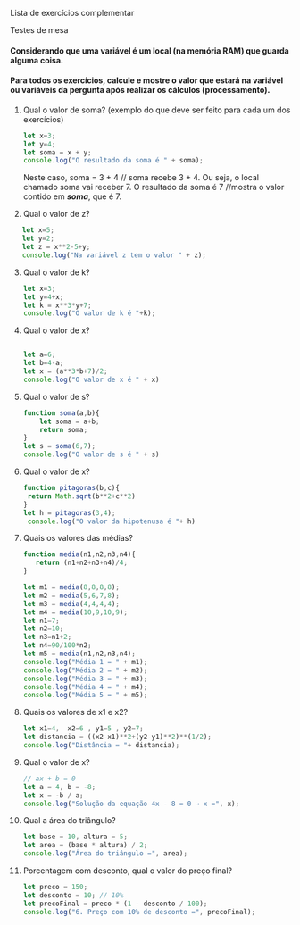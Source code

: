 Lista de exercícios complementar

Testes de mesa
#### Considerando que uma variável é um local (na memória RAM) que guarda alguma coisa.
#### Para todos os exercícios, calcule e mostre o valor que estará na variável ou variáveis da pergunta após realizar os cálculos (processamento).


1) Qual o valor de soma? (exemplo do que deve ser feito para cada um dos exercícios)

   ```js
   let x=3;
   let y=4;
   let soma = x + y;
   console.log("O resultado da soma é " + soma);
   ```
      Neste caso, 
      soma = 3 + 4  // soma recebe 3 + 4. Ou seja, o local chamado soma vai receber 7.
      O resultado da soma é 7 //mostra o valor contido em ***soma***, que é 7.


2. Qual o valor de z?

```js
   let x=5;
   let y=2;
   let z = x**2-5+y;
   console.log("Na variável z tem o valor " + z);
   ```

3. Qual o valor de k?

   ```js
   let x=3;
   let y=4+x;
   let k = x**3*y+7;
   console.log("O valor de k é "+k);
   ```
4. Qual o valor de x?

   ```js

   let a=6;
   let b=4-a;
   let x = (a**3*b+7)/2;    
   console.log("O valor de x é " + x)

   ```
5. Qual o valor de s?

   ```js
   function soma(a,b){
       let soma = a+b;
       return soma;
   }
   let s = soma(6,7);
   console.log("O valor de s é " + s)
   ```
6. Qual o valor de x?

   ```js
   function pitagoras(b,c){
    return Math.sqrt(b**2+c**2)
   }
   let h = pitagoras(3,4);
    console.log("O valor da hipotenusa é "+ h)
   ```
7. Quais os valores das médias?

   ```js
   function media(n1,n2,n3,n4){
      return (n1+n2+n3+n4)/4;
   }

   let m1 = media(8,8,8,8);
   let m2 = media(5,6,7,8);
   let m3 = media(4,4,4,4);
   let m4 = media(10,9,10,9);
   let n1=7;
   let n2=10;
   let n3=n1+2;
   let n4=90/100*n2;
   let m5 = media(n1,n2,n3,n4);
   console.log("Média 1 = " + m1);
   console.log("Média 2 = " + m2);
   console.log("Média 3 = " + m3);
   console.log("Média 4 = " + m4);
   console.log("Média 5 = " + m5);

   ```
8. Quais os valores de x1 e x2?

   ```js
   let x1=4,  x2=6 , y1=5 , y2=7;
   let distancia = ((x2-x1)**2+(y2-y1)**2)**(1/2);
   console.log("Distância = "+ distancia);

   ```
9. Qual o valor de x?

   ```js
   // ax + b = 0
   let a = 4, b = -8;
   let x = -b / a;
   console.log("Solução da equação 4x - 8 = 0 → x =", x);

   ```

10. Qual a área do triângulo?

      ```js
      let base = 10, altura = 5;
      let area = (base * altura) / 2;
      console.log("Área do triângulo =", area);
      ```

11. Porcentagem com desconto, qual o valor do preço final?

      ```js
      let preco = 150;
      let desconto = 10; // 10%
      let precoFinal = preco * (1 - desconto / 100);
      console.log("6. Preço com 10% de desconto =", precoFinal);
      ```

